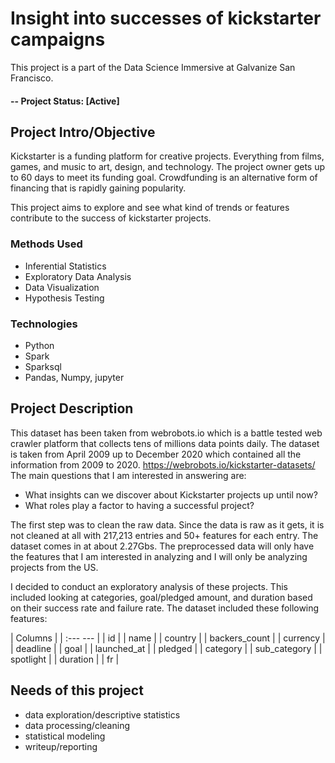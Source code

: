 # Insight into successes of kickstarter campaigns
This project is a part of the Data Science Immersive at Galvanize San Francisco. 

#### -- Project Status: [Active]

## Project Intro/Objective
Kickstarter is a funding platform for creative projects. Everything from films, games, and music to art, design, and technology.
The project owner gets up to 60 days to meet its funding goal. Crowdfunding is an alternative form of financing that is rapidly gaining popularity.

This project aims to explore and see what kind of trends or features contribute to the success of kickstarter projects.

### Methods Used
* Inferential Statistics
* Exploratory Data Analysis
* Data Visualization
* Hypothesis Testing

### Technologies
* Python
* Spark
* Sparksql
* Pandas, Numpy, jupyter

## Project Description
This dataset has been taken from webrobots.io which is a battle tested web crawler platform that collects tens of millions data points daily.
The dataset is taken from April 2009 up to December 2020 which contained all the information from 2009 to 2020.
https://webrobots.io/kickstarter-datasets/ 
The main questions that I am interested in answering are:
* What insights can we discover about Kickstarter projects up until now? 
* What roles play a factor to having a successful project?

The first step was to clean the raw data. Since the data is raw as it gets, it is not cleaned at all with 217,213 entries and 50+ features for each entry. The dataset comes in at about 2.27Gbs.
The preprocessed data will only have the features that I am interested in analyzing and I will only be analyzing projects from the US. 

I decided to conduct an exploratory analysis of these projects. This included looking at categories, goal/pledged amount, and duration based on their success rate and failure rate. The dataset included these following features:

| Columns                |
| :---               --- |
| id                     | 
| name                   | 
| country                |
| backers_count          |
| currency               | 
| deadline               | 
| goal                   | 
| launched_at            | 
| pledged                | 
| category               |
| sub_category           |
| spotlight              |
| duration               |
| fr                     |




## Needs of this project

- data exploration/descriptive statistics
- data processing/cleaning
- statistical modeling
- writeup/reporting
